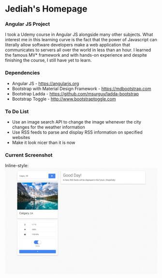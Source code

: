 # Jediah's Homepage
### Angular JS Project
I took a Udemy course in Angular JS alongside many other subjects. What interest me in this learning curve is the fact that the power of Javascript can literally allow software developers make a web application that communicates to servers all over the world in less than an hour. I learned the famous MV* framework and with hands-on experience and despite finishing the course, I still have yet to learn.

### Dependencies
- Angular JS - https://angularjs.org
- Bootstrap with Material Design Framework - https://mdbootstrap.com
- Bootstrap Ladda - https://github.com/msurguy/ladda-bootstrap
- Bootstrap Toggle - http://www.bootstraptoggle.com

### To Do List
- Use an image search API to change the image whenever the city changes for the weather information
- Use RSS feeds to parse and display RSS information on specified websites
- Make it look nicer than it is now

### Current Screenshot

Inline-style: 
![alt text](https://github.com/JediahDizon/Angular-JS/blob/master/doc/Screenshots/Capture%20-%201.PNG "Screen Shot - 1")
